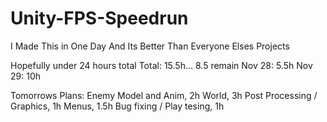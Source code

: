 # Unity-FPS-Speedrun
I Made This in One Day And Its Better Than Everyone Elses Projects

Hopefully under 24 hours total
Total: 15.5h... 8.5 remain
Nov 28: 5.5h
Nov 29: 10h

Tomorrows Plans:
Enemy Model and Anim, 2h
World, 3h
Post Processing / Graphics, 1h
Menus, 1.5h
Bug fixing / Play tesing, 1h